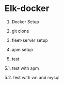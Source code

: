# Elk-docker

1. Docker Setup 



2. git clone 


3. fleet-server setup 



4. apm setup 



5. test 

5.1. test with apm 


5.2. test with vm and mysql 
